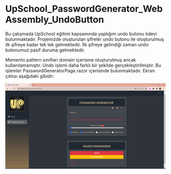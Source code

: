 # UpSchool_PasswordGenerator_WebAssembly_UndoButton

Bu çalışmada UpSchool eğitimi kapsamında yaptığım undo butonu ödevi bulunmaktadır. Projemizde oluşturulan şifreler undo butonu ile oluşturulmuş ilk şifreye kadar tek tek gelmektedir. İlk şifreye gelindiği zaman undo butonumuz pasif duruma gelmektedir.

 Memento pattern sınıfları domain içerisine oluşturulmuş ancak kullanılamamıştır. Undo işlemi daha farklı bir şekilde gerçekleştirilmiştir. Bu işlemler PasswordGeneratorPage.razor içerisinde bulunmaktadır. Ekran çıktısı aşağıdaki gibidir:

<img src="https://github.com/ozlemkalemci/UpSchool-FullStack-Development-Bootcamp/blob/main/Odev-2/ImageFile/odevim.png" width="auto">

